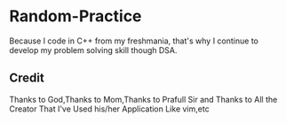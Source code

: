 # Random-Practice 

Because I code in C++ from my freshmania, that's why I continue to develop my problem solving skill though DSA.

## Credit

Thanks to God,Thanks to Mom,Thanks to Prafull Sir and Thanks to All the Creator That I've Used his/her Application Like vim,etc
